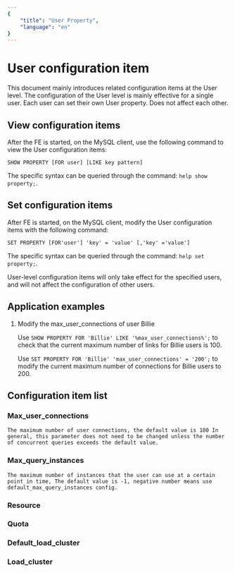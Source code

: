 ```yaml
---
{
    "title": "User Property",
    "language": "en"
}
---
```


<!-- 
Licensed to the Apache Software Foundation (ASF) under one
or more contributor license agreements.  See the NOTICE file
distributed with this work for additional information
regarding copyright ownership.  The ASF licenses this file
to you under the Apache License, Version 2.0 (the
"License"); you may not use this file except in compliance
with the License.  You may obtain a copy of the License at

  http://www.apache.org/licenses/LICENSE-2.0

Unless required by applicable law or agreed to in writing,
software distributed under the License is distributed on an
"AS IS" BASIS, WITHOUT WARRANTIES OR CONDITIONS OF ANY
KIND, either express or implied.  See the License for the
specific language governing permissions and limitations
under the License.
-->

# User configuration item

This document mainly introduces related configuration items at the User level. The configuration of the User level is mainly effective for a single user. Each user can set their own User property. Does not affect each other.

## View configuration items

After the FE is started, on the MySQL client, use the following command to view the User configuration items:

`SHOW PROPERTY [FOR user] [LIKE key pattern]`

The specific syntax can be queried through the command: `help show property;`.

## Set configuration items

After FE is started, on the MySQL client, modify the User configuration items with the following command:

`SET PROPERTY [FOR'user'] 'key' = 'value' [,'key' ='value']`

The specific syntax can be queried through the command: `help set property;`.

User-level configuration items will only take effect for the specified users, and will not affect the configuration of other users.

## Application examples

1. Modify the max_user_connections of user Billie

    Use `SHOW PROPERTY FOR 'Billie' LIKE '%max_user_connections%';` to check that the current maximum number of links for Billie users is 100.

    Use `SET PROPERTY FOR 'Billie' 'max_user_connections' = '200';` to modify the current maximum number of connections for Billie users to 200.

## Configuration item list

### Max_user_connections

    The maximum number of user connections, the default value is 100 In general, this parameter does not need to be changed unless the number of concurrent queries exceeds the default value.

### Max_query_instances

    The maximum number of instances that the user can use at a certain point in time, The default value is -1, negative number means use default_max_query_instances config.

### Resource

### Quota

### Default_load_cluster

### Load_cluster
